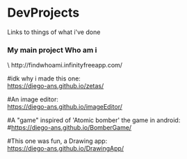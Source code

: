# DevProjects
Links to things of what i've done

<h3>My main project Who am i</h3>\
http://findwhoami.infinityfreeapp.com/

#idk why i made this one:\
https://diego-ans.github.io/zetas/

#An image editor:\
https://diego-ans.github.io/imageEditor/

#A "game" inspired of 'Atomic bomber' the game in android:\
#https://diego-ans.github.io/BomberGame/

#This one was fun, a Drawing app:\
https://diego-ans.github.io/DrawingApp/
